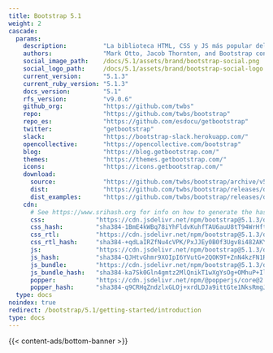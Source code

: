 ```yaml
---
title: Bootstrap 5.1
weight: 2
cascade:
  params:
    description:          "La biblioteca HTML, CSS y JS más popular del mundo."
    authors:              "Mark Otto, Jacob Thornton, and Bootstrap contributors"
    social_image_path:    /docs/5.1/assets/brand/bootstrap-social.png
    social_logo_path:     /docs/5.1/assets/brand/bootstrap-social-logo.png
    current_version:      "5.1.3"
    current_ruby_version: "5.1.3"
    docs_version:         "5.1"
    rfs_version:          "v9.0.6"
    github_org:           "https://github.com/twbs"
    repo:                 "https://github.com/twbs/bootstrap"
    repo_es:              "https://github.com/esdocu/getbootstrap"
    twitter:              "getbootstrap"
    slack:                "https://bootstrap-slack.herokuapp.com/"
    opencollective:       "https://opencollective.com/bootstrap"
    blog:                 "https://blog.getbootstrap.com/"
    themes:               "https://themes.getbootstrap.com/"
    icons:                "https://icons.getbootstrap.com/"
    download:
      source:             "https://github.com/twbs/bootstrap/archive/v5.1.3.zip"
      dist:               "https://github.com/twbs/bootstrap/releases/download/v5.1.3/bootstrap-5.1.3-dist.zip"
      dist_examples:      "https://github.com/twbs/bootstrap/releases/download/v5.1.3/bootstrap-5.1.3-examples.zip"
    cdn:
      # See https://www.srihash.org for info on how to generate the hashes
      css:              "https://cdn.jsdelivr.net/npm/bootstrap@5.1.3/dist/css/bootstrap.min.css"
      css_hash:         "sha384-1BmE4kWBq78iYhFldvKuhfTAU6auU8tT94WrHftjDbrCEXSU1oBoqyl2QvZ6jIW3"
      css_rtl:          "https://cdn.jsdelivr.net/npm/bootstrap@5.1.3/dist/css/bootstrap.rtl.min.css"
      css_rtl_hash:     "sha384-+qdLaIRZfNu4cVPK/PxJJEy0B0f3Ugv8i482AKY7gwXwhaCroABd086ybrVKTa0q"
      js:               "https://cdn.jsdelivr.net/npm/bootstrap@5.1.3/dist/js/bootstrap.min.js"
      js_hash:          "sha384-QJHtvGhmr9XOIpI6YVutG+2QOK9T+ZnN4kzFN1RtK3zEFEIsxhlmWl5/YESvpZ13"
      js_bundle:        "https://cdn.jsdelivr.net/npm/bootstrap@5.1.3/dist/js/bootstrap.bundle.min.js"
      js_bundle_hash:   "sha384-ka7Sk0Gln4gmtz2MlQnikT1wXgYsOg+OMhuP+IlRH9sENBO0LRn5q+8nbTov4+1p"
      popper:           "https://cdn.jsdelivr.net/npm/@popperjs/core@2.11.2/dist/umd/popper.min.js"
      popper_hash:      "sha384-q9CRHqZndzlxGLOj+xrdLDJa9ittGte1NksRmgJKeCV9DrM7Kz868XYqsKWPpAmn"    
  type: docs
noindex: true
redirect: /bootstrap/5.1/getting-started/introduction
type: docs
---
```


{{< content-ads/bottom-banner >}}
